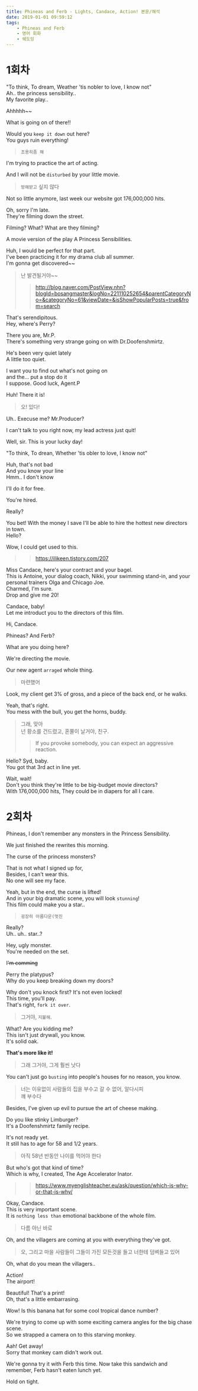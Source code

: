 ```yaml
---
title: Phineas and Ferb - Lights, Candace, Action! 본문/해석
date: 2019-01-01 09:59:12
tags:
    - Phineas and Ferb
    - 영어 회화
    - 쉐도잉
---
```


# 1회차
"To think, To dream, Weather 'tis nobler to love, I know not"  
Ah.. the princess sensibility..  
My favorite play..  

Ahhhhh~~  

What is going on of there!!  

Would you `keep it down` out here?  
You guys ruin everything!  
> `조용히좀 해`

I'm trying to practice the art of acting.  

And I will not be `disturbed` by your little movie.  
> `방해받고` 싶지 않다  

Not so little anymore, last week our website got 176,000,000 hits.  

Oh, sorry I'm late.  
They're filming down the street.  

Filming? What? What are they filming?  

A movie version of the play A Princess Sensibilities.  

Huh, I would be perfect for that part.  
I've been practicing it for my drama club all summer.  
I'm gonna get discovered~~  
> 난 발견될거야~~  
>> <http://blog.naver.com/PostView.nhn?blogId=bosangmaster&logNo=221110252654&parentCategoryNo=&categoryNo=61&viewDate=&isShowPopularPosts=true&from=search>  

That's serendipitous.  
Hey, where's Perry?  

There you are, Mr.P.  
There's something very strange going on with Dr.Doofenshmirtz.  

He's been very quiet lately  
A little too quiet.  

I want you to find out what's not going on  
and the... put a stop do it  
I suppose. Good luck, Agent.P  

Huh! There it is!  
> 오! 있다!  

Uh.. Execuse me? Mr.Producer?  

I can't talk to you right now, my lead actress just quit!  

Well, sir. This is your lucky day!  

"To think, To drean, Whether 'tis obler to love, I know not"  

Huh, that's not bad  
And you know your line  
Hmm.. I don't know  

I'll do it for free.  

You're hired.  

Really?  

You bet! With the money I save I'll be able to hire the hottest new directors in town.  
Hello?  

Wow, I could get used to this.  
>> <https://ilikeen.tistory.com/207>  

Miss Candace, here's your contract and your bagel.  
This is Antoine, your dialog coach, Nikki, your swimming stand-in, and your personal trainers Olga and Chicago Joe.  
Charmed, I'm sure.  
Drop and give me 20!   

Candace, baby!  
Let me introduct you to the directors of this film.  

Hi, Candace.  

Phineas? And Ferb?  

What are you doing here?  

We're directing the movie.  

Our new agent `arraged` whole thing.  
> 마련했어  

Look, my client get 3% of gross, and a piece of the back end, or he walks.  

Yeah, that's right.  
You mess with the bull, you get the horns, buddy.  
> 그래, 맞아  
> 넌 황소를 건드렸고, 혼쭐이 날거야, 친구.  
>> If you provoke somebody, you can expect an aggressive reaction.

Hello? Syd, baby.  
You got that 3rd act in line yet.  

Wait, wait!  
Don't you think they're little to be big-budget movie directors?  
With 176,000,000 hits, They could be in diapers for all I care.  

# 2회차  
Phineas, I don't remember any monsters in the Princess Sensibility.  

We just finished the rewrites this morning.  

The curse of the princess monsters?  

That is not what I signed up for,  
Besides, I can't wear this.  
No one will see my face.  

Yeah, but in the end, the curse is lifted!  
And in your big dramatic scene, you will look `stunning`!  
This film could make you a star..  
> `굉장히 아름다운(멋진`  

Really?  
Uh.. uh.. star..?  

Hey, ugly monster.  
You're needed on the set.  

I~~'m comming~~  

Perry the platypus?  
Why do you keep breaking down my doors?  

Why don't you knock first? It's not even locked!  
This time, you'll pay.  
That's right, `fork it over`.  
> 그거야, `지불해`.  

 What? Are you kidding me?  
 This isn't just drywall, you know.  
 It's solid oak.  

**That's more like it!**  
> 그래 그거야, 그게 훨씬 낫다  

You can't just go `busting` into people's houses for no reason, you know.  
> 너는 이유없이 사람들의 집을 부수고 갈 수 없어, 알다시피  
> 꺠 부수다  

Besides, I've given up evil to pursue the art of cheese making.  

Do you like stinky Limburger?  
It's a Doofenshmirtz family recipe.  

It's not ready yet.  
It still has to age for 58 and 1/2 years.  
> 아직 58년 반동안 나이를 먹어야 한다  

But who's got that kind of time?  
Which is why, I created, The Age Accelerator Inator.  
>> <https://www.myenglishteacher.eu/ask/question/which-is-why-or-that-is-why/>  

Okay, Candace.  
This is very important scene.  
It is `nothing less than` emotional backbone of the whole film.  
> 다름 아닌 바로

Oh, and the villagers are coming at you with everything they've got.  
> 오, 그리고 마을 사람들이 그들이 가진 모든것을 들고 너한테 덤벼들고 있어  

Oh, what do you mean the villagers..  

Action!  
The airport!  

Beautiful! That's a print!  
Oh, that's a little embarrasing.  

Wow! Is this banana hat for some cool tropical dance number?  

We're trying to come up with some exciting camera angles for the big chase scene.  
So we strapped a camera on to this starving monkey.  

Aah! Get away!  
Sorry that monkey cam didn't work out.  

We're gonna try it with Ferb this time.
Now take this sandwich and remember, Ferb hasn't eaten lunch yet.  

Hold on tight.

<!-- more -->